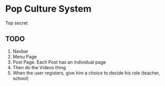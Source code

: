 # Pop Culture System

Top secret

## TODO
1. Navbar
2. Menu Page
3. Post Page. Each Post has an individual page
4. Then do the Videos thing
5. When the user registers, give him a choice to decide his role (teacher, school)